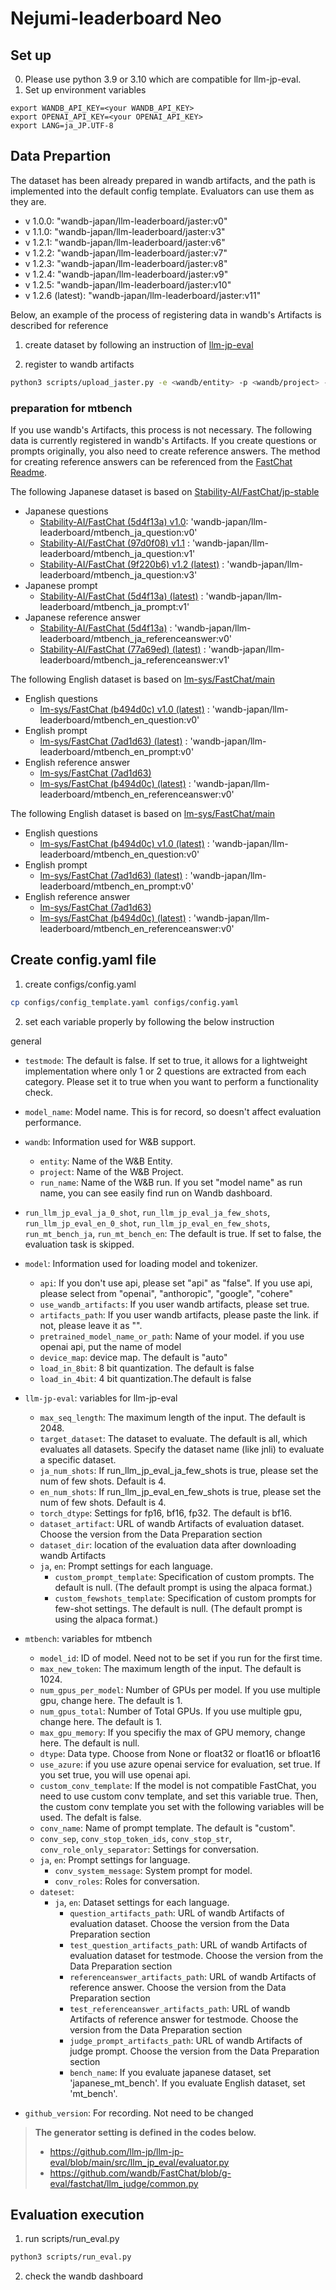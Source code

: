 # Nejumi-leaderboard Neo

## Set up
0. Please use python 3.9 or 3.10 which are compatible for llm-jp-eval.
1. Set up environment variables
```
export WANDB_API_KEY=<your WANDB_API_KEY>
export OPENAI_API_KEY=<your OPENAI_API_KEY>
export LANG=ja_JP.UTF-8
```



## Data Prepartion 
The dataset has been already prepared in wandb artifacts, and the path is implemented into the default config template.
Evaluators can use them as they are.

- v 1.0.0: "wandb-japan/llm-leaderboard/jaster:v0"
- v 1.1.0: "wandb-japan/llm-leaderboard/jaster:v3"
- v 1.2.1: "wandb-japan/llm-leaderboard/jaster:v6"
- v 1.2.2: "wandb-japan/llm-leaderboard/jaster:v7"
- v 1.2.3: "wandb-japan/llm-leaderboard/jaster:v8"
- v 1.2.4: "wandb-japan/llm-leaderboard/jaster:v9"
- v 1.2.5: "wandb-japan/llm-leaderboard/jaster:v10"
- v 1.2.6 (latest): "wandb-japan/llm-leaderboard/jaster:v11"

Below, an example of the process of registering data in wandb's Artifacts is described for reference 

1. create dataset by following an instruction of [llm-jp-eval](https://github.com/llm-jp/llm-jp-eval)

2. register to wandb artifacts
```bash
python3 scripts/upload_jaster.py -e <wandb/entity> -p <wandb/project> -d <dataset folder> -v <version>
```

### preparation for mtbench
If you use wandb's Artifacts, this process is not necessary. The following data is currently registered in wandb's Artifacts.
If you create questions or prompts originally, you also need to create reference answers. The method for creating reference answers can be referenced from the [FastChat Readme](https://github.com/lm-sys/FastChat/tree/main/fastchat/llm_judge).

The following Japanese dataset is based on [Stability-AI/FastChat/jp-stable](https://github.com/Stability-AI/FastChat/tree/jp-stable)
- Japanese questions
  - [Stability-AI/FastChat (5d4f13a) v1.0](https://github.com/lm-sys/FastChat/commit/5d4f13a4731388ffe1453c459c357d863d87037a): 'wandb-japan/llm-leaderboard/mtbench_ja_question:v0'
  - [Stability-AI/FastChat (97d0f08) v1.1](https://github.com/Stability-AI/FastChat/commit/97d0f0863c5ee8610f00c94a293418a4209c52dd) : 'wandb-japan/llm-leaderboard/mtbench_ja_question:v1'
  - [Stability-AI/FastChat (9f220b6) v1.2 (latest)](https://github.com/lm-sys/FastChat/commit/9f220b6019eef85853237952fd2f504ac3419b72) : 'wandb-japan/llm-leaderboard/mtbench_ja_question:v3'
- Japanese prompt
  - [Stability-AI/FastChat (5d4f13a) (latest)](https://github.com/Stability-AI/FastChat/tree/jp-stable) : 'wandb-japan/llm-leaderboard/mtbench_ja_prompt:v1'
- Japanese reference answer
  - [Stability-AI/FastChat (5d4f13a)](https://github.com/Stability-AI/FastChat/tree/jp-stable) : 'wandb-japan/llm-leaderboard/mtbench_ja_referenceanswer:v0'
  - [Stability-AI/FastChat (77a69ed) (latest)]() : 'wandb-japan/llm-leaderboard/mtbench_ja_referenceanswer:v1'

The following English dataset is based on [lm-sys/FastChat/main](https://github.com/lm-sys/FastChat/tree/main)
- English questions
  - [lm-sys/FastChat (b494d0c) v1.0 (latest)](https://github.com/lm-sys/FastChat/commit/b494d0c6b4e7935f1764f8439e75da3e66beccc7) : 'wandb-japan/llm-leaderboard/mtbench_en_question:v0'
- English prompt
  - [lm-sys/FastChat (7ad1d63) (latest)](https://github.com/lm-sys/FastChat/commit/7ad1d6386288ba1a7862c11feb673425713eea5b) : 'wandb-japan/llm-leaderboard/mtbench_en_prompt:v0'
- English reference answer
  - [lm-sys/FastChat (7ad1d63)](https://github.com/lm-sys/FastChat/commit/7ad1d6386288ba1a7862c11feb673425713eea5b)
  - [lm-sys/FastChat (b494d0c) (latest)](https://github.com/lm-sys/FastChat/commit/b494d0c6b4e7935f1764f8439e75da3e66beccc7) : 'wandb-japan/llm-leaderboard/mtbench_en_referenceanswer:v0'

The following English dataset is based on [lm-sys/FastChat/main](https://github.com/lm-sys/FastChat/tree/main)
- English questions
  - [lm-sys/FastChat (b494d0c) v1.0 (latest)](https://github.com/lm-sys/FastChat/commit/b494d0c6b4e7935f1764f8439e75da3e66beccc7) : 'wandb-japan/llm-leaderboard/mtbench_en_question:v0'
- English prompt
  - [lm-sys/FastChat (7ad1d63) (latest)](https://github.com/lm-sys/FastChat/commit/7ad1d6386288ba1a7862c11feb673425713eea5b) : 'wandb-japan/llm-leaderboard/mtbench_en_prompt:v0'
- English reference answer
  - [lm-sys/FastChat (7ad1d63)](https://github.com/lm-sys/FastChat/commit/7ad1d6386288ba1a7862c11feb673425713eea5b)
  - [lm-sys/FastChat (b494d0c) (latest)](https://github.com/lm-sys/FastChat/commit/b494d0c6b4e7935f1764f8439e75da3e66beccc7) : 'wandb-japan/llm-leaderboard/mtbench_en_referenceanswer:v0'

## Create config.yaml file
1. create configs/config.yaml
```bash
cp configs/config_template.yaml configs/config.yaml
```
2. set each variable properly by following the below instruction

general
- `testmode`: The default is false. If set to true, it allows for a lightweight implementation where only 1 or 2 questions are extracted from each category. Please set it to true when you want to perform a functionality check.
- `model_name`: Model name. This is for record, so doesn't affect evaluation performance.  
- `wandb`: Information used for W&B support.
  - `entity`: Name of the W&B Entity.
  - `project`: Name of the W&B Project.
  - `run_name`: Name of the W&B run. If you set "model name" as run name, you can see easily find run on Wandb dashboard.
- `run_llm_jp_eval_ja_0_shot`, `run_llm_jp_eval_ja_few_shots`, `run_llm_jp_eval_en_0_shot`, `run_llm_jp_eval_en_few_shots`, `run_mt_bench_ja`, `run_mt_bench_en`: The default is true. If set to false, the evaluation task is skipped.
- `model`: Information used for loading model and tokenizer.
  - `api`:  If you don't use api, please set "api" as "false". If you use api, please select from "openai", "anthoropic", "google", "cohere"
  - `use_wandb_artifacts`: If you user wandb artifacts, please set true.
  - `artifacts_path`: If you user wandb artifacts, please paste the link. if not, please leave it as "".
  - `pretrained_model_name_or_path`: Name of your model. if you use openai api, put the name of model
  - `device_map`: device map. The default is "auto"
  - `load_in_8bit`: 8 bit quantization. The default is false
  - `load_in_4bit`: 4 bit quantization.The default is false
- `llm-jp-eval`: variables for llm-jp-eval
  - `max_seq_length`: The maximum length of the input. The default is 2048.
  - `target_dataset`: The dataset to evaluate. The default is all, which evaluates all datasets. Specify the dataset name (like jnli) to evaluate a specific dataset.
  - `ja_num_shots`: If run_llm_jp_eval_ja_few_shots is true, please set the num of few shots. Default is 4.
  - `en_num_shots`: If run_llm_jp_eval_en_few_shots is true, please set the num of few shots. Default is 4.
  - `torch_dtype`: Settings for fp16, bf16, fp32. The default is bf16.
  - `dataset_artifact`: URL of wandb Artifacts of evaluation dataset. Choose the version from the Data Preparation section
  - `dataset_dir`: location of the evaluation data after downloading wandb Artifacts
  - `ja`, `en`: Prompt settings for each language.
    - `custom_prompt_template`: Specification of custom prompts. The default is null. (The default prompt is using the alpaca format.)
    - `custom_fewshots_template`:  Specification of custom prompts for few-shot settings. The default is null. (The default prompt is using the alpaca format.)

- `mtbench`: variables for mtbench
  - `model_id`: ID of model. Need not to be set if you run for the first time.
  - `max_new_token`: The maximum length of the input. The default is 1024.
  - `num_gpus_per_model`: Number of GPUs per model. If you use multiple gpu, change here. The default is 1.
  - `num_gpus_total`: Number of Total GPUs. If you use multiple gpu, change here. The default is 1.
  - `max_gpu_memory`: If you specifiy the max of GPU memory, change here. The default is null.
  - `dtype`: Data type. Choose from None or float32 or float16 or bfloat16
  - `use_azure`: if you use azure openai service for evaluation, set true. If you set true, you will use openai api.
  - `custom_conv_template`: If the model is not compatible FastChat, you need to use custom conv template, and set this variable true. Then, the custom conv template you set with the following variables will be used. The defalt is false.
  - `conv_name`: Name of prompt template. The default is "custom".
  - `conv_sep`, `conv_stop_token_ids`, `conv_stop_str`, `conv_role_only_separator`: Settings for conversation.
  - `ja`, `en`: Prompt settings for language.
    - `conv_system_message`: System prompt for model.
    - `conv_roles`: Roles for conversation.
  - `dateset`: 
    - `ja`, `en`: Dataset settings for each language.
      - `question_artifacts_path`: URL of wandb Artifacts of evaluation dataset. Choose the version from the Data Preparation section
      - `test_question_artifacts_path`: URL of wandb Artifacts of evaluation dataset for testmode. Choose the version from the Data Preparation section
      - `referenceanswer_artifacts_path`: URL of wandb Artifacts of reference answer. Choose the version from the Data Preparation section
      - `test_referenceanswer_artifacts_path`: URL of wandb Artifacts of reference answer for testmode. Choose the version from the Data Preparation section
      - `judge_prompt_artifacts_path`: URL of wandb Artifacts of judge prompt. Choose the version from the Data Preparation section
      - `bench_name`: If you evaluate japanese dataset, set 'japanese_mt_bench'. If you evaluate English dataset, set 'mt_bench'.
- `github_version`: For recording. Not need to be changed

> **The generator setting is defined in the codes below.**
> - https://github.com/llm-jp/llm-jp-eval/blob/main/src/llm_jp_eval/evaluator.py
> - https://github.com/wandb/FastChat/blob/g-eval/fastchat/llm_judge/common.py

## Evaluation execution
1. run scripts/run_eval.py
```bash
python3 scripts/run_eval.py
```
2. check the wandb dashboard
